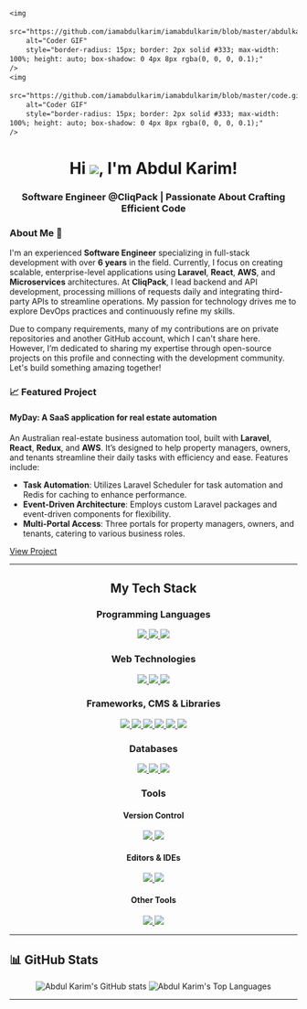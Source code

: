 <p align="center">
    
    <img 
        src="https://github.com/iamabdulkarim/iamabdulkarim/blob/master/abdulkarimgithubrepositoris.png" 
        alt="Coder GIF" 
        style="border-radius: 15px; border: 2px solid #333; max-width: 100%; height: auto; box-shadow: 0 4px 8px rgba(0, 0, 0, 0.1);"
    />
    <img 
        src="https://github.com/iamabdulkarim/iamabdulkarim/blob/master/code.gif" 
        alt="Coder GIF" 
        style="border-radius: 15px; border: 2px solid #333; max-width: 100%; height: auto; box-shadow: 0 4px 8px rgba(0, 0, 0, 0.1);"
    />
</p>

<h1 align="center">Hi <img src="https://raw.githubusercontent.com/MartinHeinz/MartinHeinz/master/wave.gif" width="30px">, I'm Abdul Karim!</h1> 
<h3 align="center">Software Engineer @CliqPack | Passionate About Crafting Efficient Code</h3>



### About Me 🚀

I'm an experienced **Software Engineer** specializing in full-stack development with over **6 years** in the field. Currently, I focus on creating scalable, enterprise-level applications using **Laravel**, **React**, **AWS**, and **Microservices** architectures. At **CliqPack**, I lead backend and API development, processing millions of requests daily and integrating third-party APIs to streamline operations. My passion for technology drives me to explore DevOps practices and continuously refine my skills.

Due to company requirements, many of my contributions are on private repositories and another GitHub account, which I can't share here. However, I’m dedicated to sharing my expertise through open-source projects on this profile and connecting with the development community. Let's build something amazing together!

### 📈 Featured Project

#### **MyDay**: A SaaS application for real estate automation
An Australian real-estate business automation tool, built with **Laravel**, **React**, **Redux**, and **AWS**. It’s designed to help property managers, owners, and tenants streamline their daily tasks with efficiency and ease. Features include:
- **Task Automation**: Utilizes Laravel Scheduler for task automation and Redis for caching to enhance performance.
- **Event-Driven Architecture**: Employs custom Laravel packages and event-driven components for flexibility.
- **Multi-Portal Access**: Three portals for property managers, owners, and tenants, catering to various business roles.

[View Project](https://frontend-myday.cliqpack.com/)

---

<h2 align="center">My Tech Stack</h2>

<h3 align="center">Programming Languages</h3>
<p align="center">
  <a title="PHP" href="https://www.php.net/">
    <img src="https://img.shields.io/badge/PHP-%23777BB4.svg?&style=flat-square&logo=php&logoColor=white"/>
  </a>
  <a title="JavaScript" href="https://www.javascript.com/">
    <img src="https://img.shields.io/badge/JavaScript%20-%23323330.svg?&style=flat-square&logo=javascript&logoColor=%23F7DF1E"/>
  </a>
  <a title="Python" href="https://www.python.org/">
    <img src="https://img.shields.io/badge/Python%20-%2314354C.svg?&style=flat-square&logo=python&logoColor=white"/>
  </a>
</p>

<h3 align="center">Web Technologies</h3>
<p align="center">
  <a title="HTML5" href="https://www.w3schools.com/html/default.asp">
    <img src="https://img.shields.io/badge/HTML5%20-%23E34F26.svg?&style=flat-square&logo=html5&logoColor=white"/>
  </a>
  <a title="CSS3" href="https://www.w3schools.com/css/default.asp">
    <img src="https://img.shields.io/badge/CSS3%20-%231572B6.svg?&style=flat-square&logo=css3&logoColor=white"/>
  </a>
  <a title="Markdown" href="https://www.markdownguide.org/">
    <img src="https://img.shields.io/badge/Markdown-%23000000.svg?&style=flat-square&logo=markdown&logoColor=white"/>
  </a>
</p>

<h3 align="center">Frameworks, CMS & Libraries</h3>
<p align="center">
  <a title="Laravel" href="https://www.laravel.com/">
    <img src="https://img.shields.io/badge/Laravel%20-%23FF2D20.svg?&style=flat-square&logo=laravel&logoColor=white"/>
  </a>
  <a title="Livewire" href="https://laravel-livewire.com/">
    <img src="https://img.shields.io/badge/Laravel%20Livewire%20-%23FF2D20.svg?&style=flat-square&logo=laravel-livewire&logoColor=white"/>
  </a>
  <a title="Vue.js" href="https://vuejs.org/">
    <img src="https://img.shields.io/badge/VueJs%20-%2335495e.svg?&style=flat-square&logo=vue.js&logoColor=%234FC08D"/>
  </a>
  <a title="React" href="https://reactjs.org/">
    <img src="https://img.shields.io/badge/React-20232A?style=flat-square&logo=react&logoColor=61DAFB"/>
  </a>
  <a title="Bootstrap" href="https://getbootstrap.com/">
    <img src="https://img.shields.io/badge/Bootstrap%20-%23563D7C.svg?&style=flat-square&logo=bootstrap&logoColor=white"/>
  </a>
  <a title="Tailwind CSS" href="https://tailwindcss.com/">
    <img src="https://img.shields.io/badge/TailwindCSS%20-%2338B2AC.svg?&style=flat-square&logo=tailwind-css&logoColor=white"/>
  </a>
</p>

<h3 align="center">Databases</h3>
<p align="center">
  <a title="SQLite" href="https://www.sqlite.org/index.html">
    <img src="https://img.shields.io/badge/SQLite%20-%23003B57.svg?&style=flat-square&logo=sqlite&logoColor=white"/>
  </a>
  <a title="MySQL" href="https://www.mysql.com/">
    <img src="http://img.shields.io/badge/-MySQL-%234479A1?style=flat-square&logo=mysql&logoColor=ffffff"/>
  </a>
  <a title="PostgreSQL" href="https://www.postgresql.org/">
    <img src="https://img.shields.io/badge/PostgreSQL%20-%23336791.svg?&style=flat-square&logo=postgresql&logoColor=white"/>
  </a>
</p>

<h3 align="center">Tools</h3>
<h4 align="center">Version Control</h4>
<p align="center">
  <a title="Git" href="https://git-scm.com/">
    <img src="https://img.shields.io/badge/Git%20-%23F05033.svg?&style=flat-square&logo=git&logoColor=white"/>
  </a>
  <a title="GitHub" href="https://github.com/iamabdulkarim">
    <img src="https://img.shields.io/badge/GitHub%20-%23121011.svg?&style=flat-square&logo=github&logoColor=white"/>
  </a>
</p>

<h4 align="center">Editors & IDEs</h4>
<p align="center">
  <a title="VSCode" href="https://code.visualstudio.com/">
    <img src="https://img.shields.io/badge/VSCode-%23007ACC?style=flat-square&logo=visual-studio-code"/>
  </a>
  <a title="PHPStorm" href="https://www.jetbrains.com/phpstorm/">
    <img src="https://img.shields.io/badge/PhpStorm-%239250f5?style=flat-square&logo=phpstorm"/>
  </a>
</p>

<h4 align="center">Other Tools</h4>
<p align="center">
  <a title="Selenium" href="https://selenium-python.readthedocs.io/">
    <img src="https://img.shields.io/badge/Selenium-%23006567?style=flat-square&logo=selenium&logoColor=white"/>
  </a>
  <a title="Netlify" href="https://www.netlify.com/">
    <img src="https://img.shields.io/badge/Netlify-%2300C7B7?style=flat-square&logo=netlify&logoColor=white"/>
  </a>
</p>

---

## 📊 GitHub Stats

<p align="center">
  <img src="https://github-readme-stats.vercel.app/api?username=iamabdulkarim&show_icons=true&hide_border=true" alt="Abdul Karim's GitHub stats" />
  <img src="https://github-readme-stats.vercel.app/api/top-langs/?username=iamabdulkarim&langs_count=8&count_private=true&layout=compact&theme=react&hide_border=true&bg_color=0D1117" alt="Abdul Karim's Top Languages" />
</p>

---

[website]: https://github.com/iamabdulkarim/iamabdulkarim
